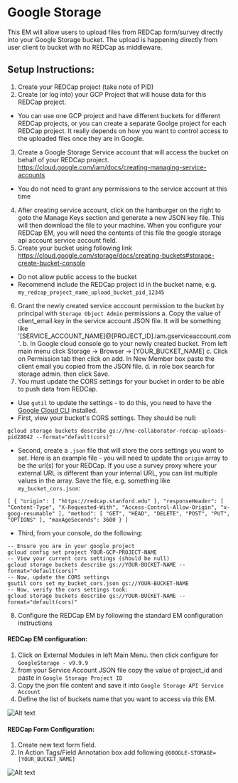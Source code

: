 # Google Storage
This EM will allow users to upload files from REDCap form/survey directly into your Google Storage bucket. The upload is 
happening directly from user client to bucket with no REDCap as middleware. 

## Setup Instructions:

1. Create your REDCap project (take note of PID)
2. Create (or log into) your GCP Project that will house data for this REDCap project.
  - You can use one GCP project and have different buckets for different REDCap projects, or you can create a separate Goolge project for each REDCap project.  It really depends on how you want to control access to the uploaded files once they are in Google.
3. Create a Google Storage Service account that will access the bucket on behalf of your REDCap project. https://cloud.google.com/iam/docs/creating-managing-service-accounts
  - You do not need to grant any permissions to the service account at this time
4. After creating service account, click on the hamburger on the right to goto the Manage Keys section and generate a new JSON key file.  This will then download the file to your machine.  When you configure your REDCap EM, you will need the contents of this file the google storage api account service account field.
5. Create your bucket using following link https://cloud.google.com/storage/docs/creating-buckets#storage-create-bucket-console
  - Do not allow public access to the bucket
  - Recommend include the REDCap project id in the bucket name, e.g. `my_redcap_project_name_upload_bucket_pid_12345`
6. Grant the newly created service acccount permission to the bucket by principal with `Storage Object Admin` permissions
    a. Copy the value of client_email key in the service account JSON file. It will be something like '[SERVICE_ACCOUNT_NAME]@[PROJECT_ID].iam.gserviceaccount.com'. 
    b. In Google cloud console go to your newly created bucket. From left main menu click Storage -> Browser -> [YOUR_BUCKET_NAME]
    c. Click on Permission tab then click on add. In New Member box paste the client email you copied from the JSON file. 
    d. in role box search for storage admin. then click Save. 
7. You must update the CORS settings for your bucket in order to be able to push data from REDCap.
 - Use `gutil` to update the settings - to do this, you need to have the [Google Cloud CLI](https://cloud.google.com/storage/docs/gsutil_install) installed.  
 - First, view your bucket's CORS settings.  They should be null:
 ```
 gcloud storage buckets describe gs://hne-collaborator-redcap-uploads-pid28042 --format="default(cors)"
 ```
 - Second, create a `.json` file that will store the cors settings you want to set.  Here is an example file - you will need to update the `origin` array to be the url(s) for your REDCap.  If you use a survey proxy where your external URL is different than your internal URL, you can list multiple values in the array.  Save the file, e.g. something like `my_bucket_cors.json`:
 ```
 [ { "origin": [ "https://redcap.stanford.edu" ], "responseHeader": [ "Content-Type", "X-Requested-With", "Access-Control-Allow-Origin", "x-goog-resumable" ], "method": [ "GET", "HEAD", "DELETE", "POST", "PUT", "OPTIONS" ], "maxAgeSeconds": 3600 } ]
 ```
 - Third, from your console, do the following:
 ```
 -- Ensure you are in your google project
 gcloud config set project YOUR-GCP-PROJECT-NAME
 -- View your current cors settings (should be null)
 gcloud storage buckets describe gs://YOUR-BUCKET-NAME --format="default(cors)"
 -- Now, update the CORS settings
 gsutil cors set my_bucket_cors.json gs://YOUR-BUCKET-NAME
 -- Now, verify the cors settings took:
 gcloud storage buckets describe gs://YOUR-BUCKET-NAME --format="default(cors)"
 ```
 8. Configure the REDCap EM by following the standard EM configuration instructions
 
 
#### REDCap EM configuration:
1. Click on External Modules in left Main Menu. then click configure for `GoogleStorage - v9.9.9`
2. from your Service Account JSON file copy the value of project_id and paste in `Google Storage Project ID`
3. Copy the json file content and save it into `Google Storage API Service Account`
4. Define the list of buckets name that you want to access via this EM.

![Alt text](assets/images/redcap-em-config.png?raw=true "REDCap EM Config" )

#### REDCap Form Configuration:
1. Create new text form field. 
2. In Action Tags/Field Annotation box add following `@GOOGLE-STORAGE=[YOUR_BUCKET_NAME]`

![Alt text](assets/images/redcap-field-config.png?raw=true "REDCap Field Config")
